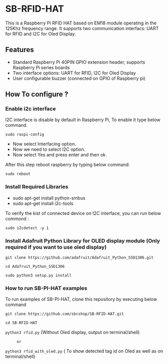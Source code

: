 # SB-RFID-HAT
This is a Raspberry Pi RFID HAT based on EM18 module operating in the 125Khz frequency range. It supports two communication interfacs: UART for RFID and I2C for Oled Display.

## Features

* Standard Raspberry Pi 40PIN GPIO extension header, supports Raspberry Pi series boards
* Two interface options: UART for RFID, I2C for Oled Display
* User configurable buzzer (connected on GPIO  of Raspberry pi)

## How To configure ? 

### Enable i2c interface

I2C interface is disable by default in Raspberry Pi, To enable it type below command.

``` sudo raspi-config ```

* Now select Interfacing option.
* Now we need to select I2C option.
* Now select Yes and press enter and then ok.

After this step reboot raspberry by typing below command:

``` sudo reboot ```

### Install Required Libraries

* sudo apt-get install python-smbus
* sudo apt-get install i2c-tools

To verify the kist of connected device on I2C interface, you can run below commond :

``` sudo i2cdetect -y 1 ```

### Install Adafruit Python Library for OLED display module (Only required if you want to use oled display)

``` git clone https://github.com/adafruit/Adafruit_Python_SSD1306.git ```

``` cd Adafruit_Python_SSD1306 ```

``` sudo python3 setup.py install ```

### How to run SB-PI-HAT examples

To run examples of SB-PI-HAT, clone this repository by executing below command

``` git clone https://github.com/sbcshop/SB-RFID-HAT.git ```

``` cd SB-RFID-HAT ```

``` python3 rfid.py ``` (Without Oled display, output on terminal/shell)

         or
 
``` python3 rfid_with_oled.py ``` ( To show detected tag id on Oled as well as on terminal/shell)

